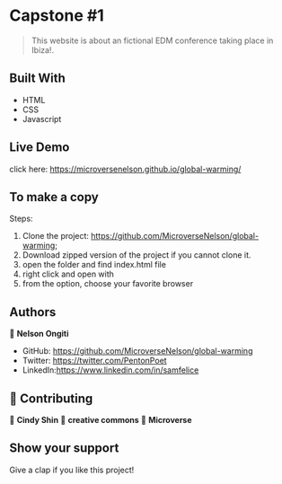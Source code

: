 # Capstone #1

> This website is about an fictional EDM conference taking place in Ibiza!.

## Built With

- HTML
- CSS
- Javascript

## Live Demo

click here:  https://microversenelson.github.io/global-warming/

## To make a copy

Steps:
1. Clone the project: https://github.com/MicroverseNelson/global-warming;
2. Download zipped version of  the project if you cannot clone it.
3. open the folder and find index.html file
4. right click and open with
5. from the option, choose your favorite browser

## Authors

👤 **Nelson Ongiti**

- GitHub: https://github.com/MicroverseNelson/global-warming
- Twitter: https://twitter.com/PentonPoet
- LinkedIn:https://www.linkedin.com/in/samfelice

## 🤝 Contributing

👤 **Cindy Shin**
👤 **creative commons**
👤 **Microverse**


## Show your support

Give a  clap if you like this project!